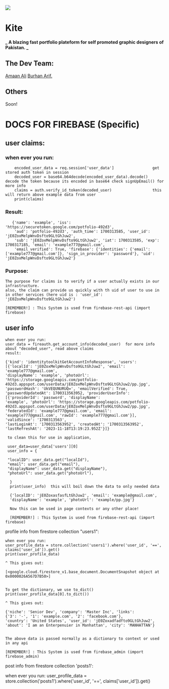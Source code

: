 ![](https://firebasestorage.googleapis.com/v0/b/potfolio-492d3.appspot.com/o/static%2Fmain1-light.png?alt=media&token=33bfec83-9a3e-4fbb-a740-0242a38253f3)
# Kite 

**_ A blazing fast portfolio plateform for self promoted graphic designers of Pakistan. _**

## **The Dev Team:**
[Amaan Ali](https://github.com/DeveloperAmanAli)
[Burhan Arif.](https://github.com/BurhanArif4211)
## **Others**
Soon!

# DOCS FOR FIREBASE (Specific)                                            


## user claims:
   
### when ever you run:
```
    encoded_user_data = req.session['user_data']                 get stored auth token in session
    decoded_user = base64.b64decode(encoded_user_data).decode()  decode the token because its encoded in base64 check signUpEmail() for more info
    claims = auth.verify_id_token(decoded_user)                  this will return above example data from user
    print(claims)
```
### Result:
```
   {'name': 'example', 'iss': 'https://securetoken.google.com/potfolio-492d3',
    'aud': 'potfolio-492d3', 'auth_time': 1700313585, 'user_id': 'jE0ZoxMelpWnvDsfto9GLtGhJuw2',
    'sub': 'jE0ZoxMelpWnvDsfto9GLtGhJuw2', 'iat': 1700313585, 'exp': 1700317185, 'email': 'example777@gmail.com',
    'email_verified': True, 'firebase': {'identities': {'email': ['example777@gmail.com']}, 'sign_in_provider': 'password'}, 'uid': 'jE0ZoxMelpWnvDsfto9GLtGhJuw2'}
```
### Purpose:    
    The purpose for claims is to verify if a user actually exists in our infrastructure.
    also, the claim can provide us quickly with th uid of user to use in in other services (here uid is : 'user_id': 'jE0ZoxMelpWnvDsfto9GLtGhJuw2')

    [REMEMBER!] : This System is used from firebase-rest-api (import firebase)



## user info
    when ever you run:
    user_data = fireauth.get_account_info(decoded_user)  for more info about "decoded_user", read above claims
    result:

    {'kind': 'identitytoolkitGetAccountInfoResponse', 'users': [{'localId': 'jE0ZoxMelpWnvDsfto9GLtGhJuw2', 'email': 'example777@gmail.com',
    'displayName': 'example', 'photoUrl': 'https://storage.googleapis.com/potfolio-492d3.appspot.com/userData/jE0ZoxMelpWnvDsfto9GLtGhJuw2/pp.jpg',
    'passwordHash': 'UkVEQUNURUQ=', 'emailVerified': True, 'passwordUpdatedAt': 1700313563952, 'providerUserInfo': [{'providerId': 'password', 'displayName':
    'example', 'photoUrl': 'https://storage.googleapis.com/potfolio-492d3.appspot.com/userData/jE0ZoxMelpWnvDsfto9GLtGhJuw2/pp.jpg',
    'federatedId': 'example777@gmail.com', 'email': 'example777@gmail.com', 'rawId': 'example777@gmail.com'}], 'validSince': '1700313563',
    'lastLoginAt': '1700313563952', 'createdAt': '1700313563952', 'lastRefreshAt': '2023-11-18T13:19:23.952Z'}]}

     to clean this for use in application,

     user_data=user_data['users'][0]
     user_info = {

     "localID": user_data.get("localId"),
     "email": user_data.get("email"),
     "displayName": user_data.get("displayName"),
     "photoUrl": user_data.get("photoUrl"),

      }
      print(user_info)  this will boil down the data to only needed data

      {'localID': 'jE0ZoxasfasfLtGhJuw2', 'email': 'example@gmail.com',
      'displayName': 'example', 'photoUrl': 'example/pp.jpg'}

      Now this can be used in page contexts or any other place!

      [REMEMBER!] : This System is used from firebase-rest-api (import firebase)


 profile info from firestore collection "users1":

    when ever you run:
    user_profile_data = store.collection('users1').where('user_id', '==', claims['user_id']).get()
    print(user_profile_data)

    ^ This gives out:

    [<google.cloud.firestore_v1.base_document.DocumentSnapshot object at 0x0000026A567D7B50>]


    To get the dictionary, we use to_dict()
    print(user_profile_data[0].to_dict())

    ^ This gives out:

    {'niche': 'Senior Dev', 'company': 'Master Inc', 'links':
    {'3': '-', '1': 'example.com', '2': 'facebook.com'},
    'country': 'United States', 'user_id': 'jE0Zoxadfadfto9GLtGhJuw2',
    'about': 'I am an Enterpenuier in Manhattan', 'city': 'MANHATTAN'}


    The above data is passed normally as a dictionary to context or used in any api

    [REMEMBER!] : This System is used from firebase_admin (import firebase_admin)


 post info from firestore collection 'posts1':

   when ever you run:
    user_profile_data = store.collection('posts1').where('user_id', '==', claims['user_id']).get()







